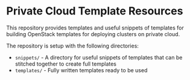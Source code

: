 # Private Cloud Template Resources

This repository provides templates and useful snippets of templates for building OpenStack templates for deploying clusters on private cloud.

The repository is setup with the following directories:
- `snippets/` - A directory for useful snippets of templates that can be stitched together to create full templates
- `templates/` - Fully written templates ready to be used
